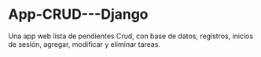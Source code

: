 # App-CRUD---Django
Una app web lista de pendientes Crud, con base de datos, registros, inicios de sesión, agregar, modificar y eliminar tareas.
